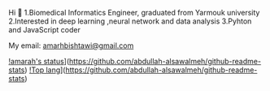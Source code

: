 Hi 🤗
1.Biomedical Informatics Engineer, graduated from Yarmouk university
2.Interested in deep learning ,neural network and data analysis
3.Pyhton and JavaScript coder


My email: amarhbishtawi@gmail.com



[!amarah's status](https://github-readme-stats.vercel.app/api?username=amarh-ayman&show_icons=true&theme=tokyonight)](https://github.com/abdullah-alsawalmeh/github-readme-stats)
[!Top lang](https://github-readme-stats.vercel.app/api/top-langs/?username=amarh-ayman&show_icons=true&theme=tokyonight)](https://github.com/abdullah-alsawalmeh/github-readme-stats)



